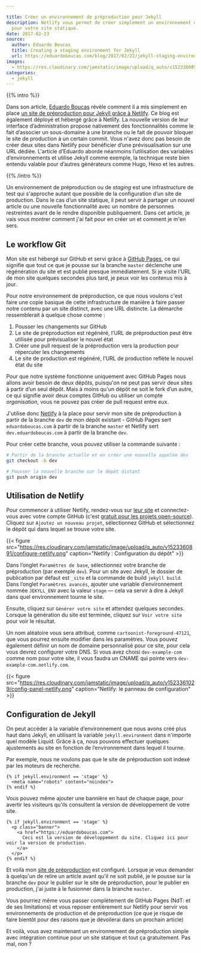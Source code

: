 ```yaml
---

title: Créer un environnement de préproduction pour Jekyll
description: Netlify vous permet de créer simplement un environnement de préproduction
  pour votre site statique.
date: 2017-02-23
source:
  author: Eduardo Boucas
  title: Creating a staging environment for Jekyll
  url: https://eduardoboucas.com/blog/2017/02/22/jekyll-staging-environment.html
images:
  - https://res.cloudinary.com/jamstatic/image/upload/q_auto/v1523360891/configure-netlify.png
categories:
  - jekyll
---
```


{{% intro %}}

Dans son article, [Eduardo Boucas](https://eduardoboucas.com/) révèle comment il
a mis simplement en place [un site de préproduction pour Jekyll grâce à Netlify](https://eduardoboucas.com/blog/2017/02/22/jekyll-staging-environment.html).
Ce blog est également déployé et hébergé grâce à Netlify. La nouvelle version de
leur interface d’administration propose nativement des fonctionnalités comme le
fait d’associer un sous-domaine à une branche ou le fait de pouvoir bloquer le
site de production à un certain commit. Vous n'avez donc pas besoin de créer
deux sites dans Netlify pour bénéficier d’une prévisualisation sur une URL
dédiée. L'article d’Eduardo aborde néanmoins l’utilisation des variables
d’environnements et utilise Jekyll comme exemple, la technique reste bien
entendu valable pour d’autres générateurs comme Hugo, Hexo et les autres.

{{% /intro %}}

Un environnement de préproduction ou de _staging_ est une infrastructure de test
qui s'approche autant que possible de la configuration d’un site de production.
Dans le cas d’un site statique, il peut servir à partager un nouvel article ou
une nouvelle fonctionnalité avec un nombre de personnes restreintes avant de le
rendre disponible publiquement. Dans cet article, je vais vous montrer comment
j'ai fait pour en créer un et comment je m'en sers.

## Le workflow Git

Mon site est hébergé sur GitHub et servi grâce à
[GitHub Pages](https://pages.github.com/), ce qui signifie que tout ce que je
pousse sur la branche `master` déclenche une régénération du site et est publié
presque immédiatement. Si je visite l’URL de mon site quelques secondes plus
tard, je peux voir les contenus mis à jour.

Pour notre environnement de préproduction, ce que nous voulons c'est faire une
copie basique de cette infrastructure de manière à faire passer notre contenu
par un site distinct, avec une URL distincte. La démarche ressemblerait à
quelque chose comme :

1.  Pousser les changements sur GitHub
1.  Le site de préproduction est régénéré, l’URL de préproduction peut être
    utilisée pour prévisualiser le nouvel état
1.  Créer une pull request de la préproduction vers la production pour
    répercuter les changements
1.  Le site de production est régénéré, l’URL de production reflète le nouvel
    état du site

Pour que notre système fonctionne uniquement avec GitHub Pages nous allons avoir
besoin de deux dépôts, puisqu'on ne peut pas servir deux sites à partir d’un
seul dépôt. Mais à moins qu'un dépôt ne soit le fork d’un autre, ce qui signifie
avoir deux comptes GitHub ou utiliser un compte _organisation_, vous ne pouvez
pas créer de pull request entre eux.

J'utilise donc [Netlify](https://netlify.com) à la place pour servir mon site de
préproduction à partir de la branche `dev` de mon dépôt existant - GitHub Pages
sert `eduardoboucas.com` à partir de la branche `master` et Netlify sert
`dev.eduardoboucas.com` à partir de la branche `dev`.

Pour créer cette branche, vous pouvez utiliser la commande suivante :

```sh
# Partir de la branche actuelle et en créer une nouvelle appelée dev
git checkout -b dev

# Pousser la nouvelle branche sur le dépôt distant
git push origin dev
```

## Utilisation de Netlify

Pour commencer à utiliser Netlify, rendez-vous sur
[leur site](https://netlify.com) et connectez-vous avec votre compte GitHub
(c'est [gratuit pour les projets open-source](https://netlify.com/pricing/)).
Cliquez sur `Ajoutez un nouveau projet`, sélectionnez GitHub et sélectionnez le
dépôt qui dans lequel se trouve votre site.

{{< figure
src="https://res.cloudinary.com/jamstatic/image/upload/q_auto/v1523360891/configure-netlify.png"
caption="Netlify : Configuration du dépôt" >}}

Dans l’onglet `Paramètres de base`, sélectionnez votre branche de préproduction
(par exemple `dev`). Pour un site avec Jekyll, le dossier de publication par
défaut est `_site` et la commande de build `jekyll build`. Dans l’onglet
`Paramètres avancés`, ajouter une variable d’environnement nommée `JEKYLL_ENV`
avec la valeur `stage` — cela va servir à dire à Jekyll dans quel environnement
tourne le site.

Ensuite, cliquez sur `Générer votre site` et attendez quelques secondes. Lorsque
la génération du site est terminée, cliquez sur `Voir votre site` pour voir le
résultat.

Un nom aléatoire vous sera attribué, comme `cartoonist-foreground-47121`, que
vous pourrez ensuite modifier dans les paramètres. Vous pouvez également définir
un nom de domaine personnalisé pour ce site, pour cela vous devrez configurer
votre DNS. Si vous avez choisi `dev-example-com` comme nom pour votre site, il
vous faudra un CNAME qui pointe vers `dev-example-com.netlify.com`.

{{< figure
src="https://res.cloudinary.com/jamstatic/image/upload/q_auto/v1523361029/config-panel-netlify.png"
caption="Netlify: le panneau de configuration" >}}

## Configuration de Jekyll

On peut accéder à la variable d’environnement que nous avons créé plus haut dans
Jekyll, en utilisant la variable `jekyll.environment` dans n'importe quel modèle
Liquid. Grâce à ça, nous pouvons effectuer quelques ajustements au site en
fonction de l’environnement dans lequel il tourne.

Par exemple, nous ne voulons pas que le site de préproduction soit indexé par
les moteurs de recherche.

```liquid
{% if jekyll.environment == 'stage' %}
  <meta name="robots" content="noindex">
{% endif %}
```

Vous pouvez même ajouter une bannière en haut de chaque page, pour avertir les
visiteurs qu'ils consultent la version de développement de votre site.

```liquid
{% if jekyll.environment == 'stage' %}
  <p class="banner">
    <a href="https://eduardoboucas.com">
      Ceci est la version de développement du site. Cliquez ici pour voir la version de production.
    </a>
  </p>
{% endif %}
```

Et voilà mon [site de préproduction](http://dev.eduardoboucas.com) est
configuré. Lorsque je veux demander à quelqu'un de relire un article avant qu'il
ne soit publié, je le pousse sur la branche `dev` pour le publier sur le site de
préproduction, pour le publier en production, j'ai juste à le fusionner dans la
branche `master`.

Vous pourriez même vous passer complètement de GitHub Pages (NdT: et de ses
limitations) et vous reposer entièrement sur Netlify pour servir vos
environnements de production et de préproduction (ce que je risque de faire
bientôt pour des raisons que je dévoilerai dans un prochain article)

Et voilà, vous avez maintenant un environnement de préproduction simple avec
intégration continue pour un site statique et tout ça gratuitement. Pas mal,
non&nbsp;?
